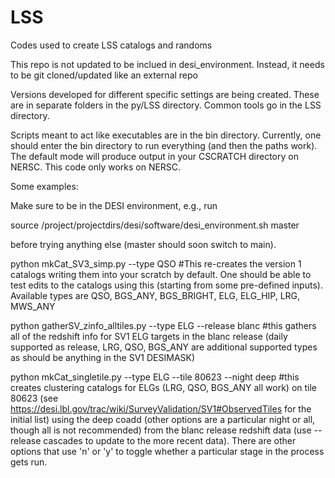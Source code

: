 # LSS
Codes used to create LSS catalogs and randoms

This repo is not updated to be inclued in desi_environment. Instead, it needs to be git cloned/updated like an external repo

Versions developed for different specific settings are being created. These are in separate folders in the py/LSS directory. Common tools go in the LSS directory.

Scripts meant to act like executables are in the bin directory. Currently, one should enter the bin directory to run everything (and then the paths work). The default mode will produce output in your CSCRATCH directory on NERSC. This code only works on NERSC.

Some examples:

Make sure to be in the DESI environment, e.g., run

source /project/projectdirs/desi/software/desi_environment.sh master

before trying anything else (master should soon switch to main).

python mkCat_SV3_simp.py --type QSO #This re-creates the version 1 catalogs writing them into your scratch by default. One should be able to test edits to the catalogs using this (starting from some pre-defined inputs). Available types are QSO, BGS_ANY, BGS_BRIGHT, ELG, ELG_HIP, LRG, MWS_ANY

python gatherSV_zinfo_alltiles.py --type ELG --release blanc #this gathers all of the redshift info for SV1 ELG targets in the blanc release (daily supported as release, LRG, QSO, BGS_ANY are additional supported types as should be anything in the SV1 DESIMASK)

python mkCat_singletile.py --type ELG --tile 80623 --night deep #this creates clustering catalogs for ELGs (LRG, QSO, BGS_ANY all work) on tile 80623 (see https://desi.lbl.gov/trac/wiki/SurveyValidation/SV1#ObservedTiles for the initial list) using the deep coadd (other options are a particular night or all, though all is not recommended) from the blanc release redshift data (use --release cascades to update to the more recent data). There are other options that use 'n' or 'y' to toggle whether a particular stage in the process gets run.
